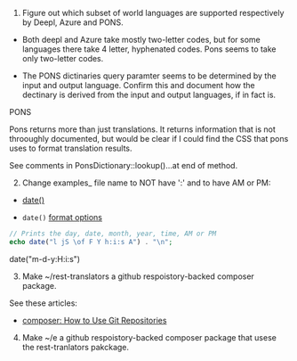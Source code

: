 1. Figure out which subset of world languages are supported respectively by Deepl, Azure and PONS. 

- Both deepl and Azure take mostly two-letter codes, but for some languages there take 4 letter, hyphenated codes. Pons seems to take only two-letter codes.

- The PONS dictinaries query paramter seems to be determined by the input and output language. Confirm this and document how the dectinary is derived from the input and output languages, if in fact is.

PONS

Pons returns more than just translations. It returns information that is not throoughly documented, but would be clear if I could find the CSS that pons uses to format translation results.

See comments in PonsDictionary::lookup()...at end of method.

2.  Change examples_ file name to NOT have ':' and to have AM or PM:

- [date()](https://www.php.net/manual/en/function.date.php)

- `date()` [format options](https://www.w3schools.com/php/func_date_date.asp)

```php
// Prints the day, date, month, year, time, AM or PM
echo date("l jS \of F Y h:i:s A") . "\n";
```
date("m-d-y:H:i:s")

3. Make ~/rest-translators a github respoistory-backed composer package.

See these articles:

- [composer: How to Use Git Repositories](https://www.daggerhartlab.com/composer-how-to-use-git-repositories/)

4. Make ~/e a github respoistory-backed composer package that usese the rest-tranlators pakckage.
